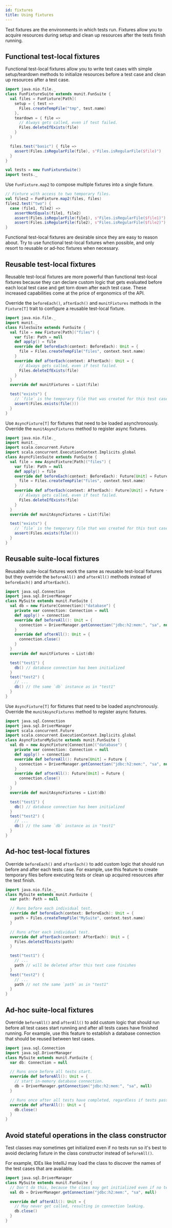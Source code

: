 ```yaml
---
id: fixtures
title: Using fixtures
---
```


Test fixtures are the environments in which tests run. Fixtures allow you to
acquire resources during setup and clean up resources after the tests finish
running.

## Functional test-local fixtures

Functional test-local fixtures allow you to write test cases with simple
setup/teardown methods to initialize resources before a test case and clean up
resources after a test case.

```scala mdoc:reset
import java.nio.file._
class FunFixtureSuite extends munit.FunSuite {
  val files = FunFixture[Path](
    setup = { test =>
      Files.createTempFile("tmp", test.name)
    },
    teardown = { file =>
      // Always gets called, even if test failed.
      Files.deleteIfExists(file)
    }
  )

  files.test("basic") { file =>
    assert(Files.isRegularFile(file), s"Files.isRegularFile($file)")
  }
}
```

```scala mdoc:invisible
val tests = new FunFixtureSuite()
import tests._
```

Use `FunFixture.map2` to compose multiple fixtures into a single fixture.

```scala mdoc
// Fixture with access to two temporary files.
val files2 = FunFixture.map2(files, files)
files2.test("two") {
  case (file1, file2) =>
    assertNotEquals(file1, file2)
    assert(Files.isRegularFile(file1), s"Files.isRegularFile($file1)")
    assert(Files.isRegularFile(file2), s"Files.isRegularFile($file2)")
}
```

Functional test-local fixtures are desirable since they are easy to reason
about. Try to use functional test-local fixtures when possible, and only resort
to reusable or ad-hoc fixtures when necessary.

## Reusable test-local fixtures

Reusable test-local fixtures are more powerful than functional test-local
fixtures because they can declare custom logic that gets evaluated before each
local test case and get torn down after each test case. These increased
capabilities come at the price of ergonomics of the API.

Override the `beforeEach()`, `afterEach()` and `munitFixtures` methods in the 
`Fixture[T]` trait to configure a reusable test-local fixture.

```scala mdoc:reset
import java.nio.file._
import munit._
class FilesSuite extends FunSuite {
  val file = new Fixture[Path]("files") {
    var file: Path = null
    def apply() = file
    override def beforeEach(context: BeforeEach): Unit = {
      file = Files.createTempFile("files", context.test.name)
    }
    override def afterEach(context: AfterEach): Unit = {
      // Always gets called, even if test failed.
      Files.deleteIfExists(file)
    }
  }
  override def munitFixtures = List(file)

  test("exists") {
    // `file` is the temporary file that was created for this test case.
    assert(Files.exists(file()))
  }
}
```

Use `AsyncFixture[T]` for fixtures that need to be loaded asynchronously. 
Override the `munitAsyncFixtures` method to register async fixtures.

```scala mdoc:reset
import java.nio.file._
import munit._
import scala.concurrent.Future
import scala.concurrent.ExecutionContext.Implicits.global
class AsyncFilesSuite extends FunSuite {
  val file = new AsyncFixture[Path]("files") {
    var file: Path = null
    def apply() = file
    override def beforeEach(context: BeforeEach): Future[Unit] = Future {
      file = Files.createTempFile("files", context.test.name)
    }
    override def afterEach(context: AfterEach): Future[Unit] = Future {
      // Always gets called, even if test failed.
      Files.deleteIfExists(file)
    }
  }
  override def munitAsyncFixtures = List(file)

  test("exists") {
    // `file` is the temporary file that was created for this test case.
    assert(Files.exists(file()))
  }
}
```

## Reusable suite-local fixtures

Reusable suite-local fixtures work the same as reusable test-local fixtures but
they override the `beforeAll()` and `afterAll()` methods instead of
`beforeEach()` and `afterEach()`.

```scala mdoc:reset
import java.sql.Connection
import java.sql.DriverManager
class MySuite extends munit.FunSuite {
  val db = new Fixture[Connection]("database") {
    private var connection: Connection = null
    def apply() = connection
    override def beforeAll(): Unit = {
      connection = DriverManager.getConnection("jdbc:h2:mem:", "sa", null)
    }
    override def afterAll(): Unit = {
      connection.close()
    }
  }
  override def munitFixtures = List(db)

  test("test1") {
    db() // database connection has been initialized
  }
  test("test2") {
    // ...
    db() // the same `db` instance as in "test1"
  }
}
```

Use `AsyncFixture[T]` for fixtures that need to be loaded asynchronously. 
Override the `munitAsyncFixtures` method to register async fixtures.

```scala mdoc:reset
import java.sql.Connection
import java.sql.DriverManager
import scala.concurrent.Future
import scala.concurrent.ExecutionContext.Implicits.global
class AsyncFixtureMySuite extends munit.FunSuite {
  val db = new AsyncFixture[Connection]("database") {
    private var connection: Connection = null
    def apply() = connection
    override def beforeAll(): Future[Unit] = Future {
      connection = DriverManager.getConnection("jdbc:h2:mem:", "sa", null)
    }
    override def afterAll(): Future[Unit] = Future {
      connection.close()
    }
  }
  override def munitAsyncFixtures = List(db)

  test("test1") {
    db() // database connection has been initialized
  }
  test("test2") {
    // ...
    db() // the same `db` instance as in "test1"
  }
}
```

## Ad-hoc test-local fixtures

Override `beforeEach()` and `afterEach()` to add custom logic that should run
before and after each tests case. For example, use this feature to create
temporary files before executing tests or clean up acquired resources after the
test finish.

```scala mdoc:reset
import java.nio.file._
class MySuite extends munit.FunSuite {
  var path: Path = null

  // Runs before each individual test.
  override def beforeEach(context: BeforeEach): Unit = {
    path = Files.createTempFile("MySuite", context.test.name)
  }

  // Runs after each individual test.
  override def afterEach(context: AfterEach): Unit = {
    Files.deleteIfExists(path)
  }

  test("test1") {
    // ...
    path // will be deleted after this test case finishes
  }
  test("test2") {
    // ...
    path // not the same `path` as in "test1"
  }
}
```

## Ad-hoc suite-local fixtures

Override `beforeAll()` and `afterAll()` to add custom logic that should run
before all test cases start runniing and after all tests cases have finished
running. For example, use this feature to establish a database connection that
should be reused between test cases.

```scala mdoc:reset
import java.sql.Connection
import java.sql.DriverManager
class MySuite extends munit.FunSuite {
  var db: Connection = null

  // Runs once before all tests start.
  override def beforeAll(): Unit = {
    // start in-memory database connection.
    db = DriverManager.getConnection("jdbc:h2:mem:", "sa", null)
  }

  // Runs once after all tests have completed, regardless if tests passed or failed.
  override def afterAll(): Unit = {
    db.close()
  }
}
```

## Avoid stateful operations in the class constructor

Test classes may sometimes get initialized even if no tests run so it's best to
avoid declaring fixture in the class constructor instead of `beforeAll()`.

For example, IDEs like IntelliJ may load the class to discover the names of the
test cases that are available.

```scala mdoc:reset
import java.sql.DriverManager
class MySuite extends munit.FunSuite {
  // Don't do this, because the class may get initialized even if no tests run.
  val db = DriverManager.getConnection("jdbc:h2:mem:", "sa", null)

  override def afterAll(): Unit = {
    // May never get called, resulting in connection leaking.
    db.close()
  }
}
```
